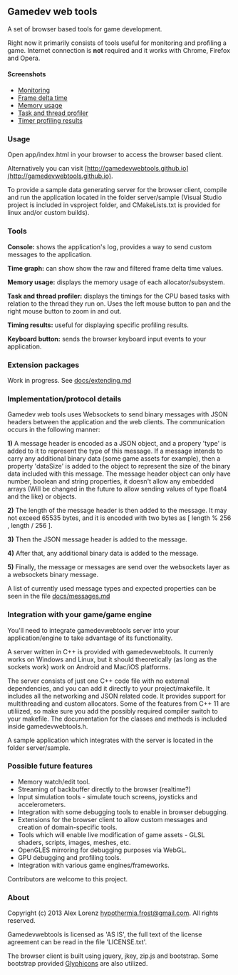Gamedev web tools
--------------------------

A set of browser based tools for game development.

Right now it primarily consists of tools useful for monitoring and profiling a game.
Internet connection is **not** required and it works with Chrome, Firefox and Opera.

#### Screenshots

- [Monitoring](http://gamedevwebtools.github.io/screenshots/monitoring.png)
- [Frame delta time](http://gamedevwebtools.github.io/screenshots/framedt.png)
- [Memory usage](http://gamedevwebtools.github.io/screenshots/memory.png)
- [Task and thread profiler](http://gamedevwebtools.github.io/screenshots/tasks.png)
- [Timer profiling results](http://gamedevwebtools.github.io/screenshots/times.png)

### Usage

Open app/index.html in your browser to access the browser based client.

Alternatively you can visit [http://gamedevwebtools.github.io](http://gamedevwebtools.github.io).

To provide a sample data generating server for the browser client, compile and run the application located in the folder server/sample (Visual Studio project is included in vsproject folder, and CMakeLists.txt is provided for linux and/or custom builds).

### Tools

**Console:** shows the application's log, provides a way to send custom messages to the application.

**Time graph:** can show show the raw and filtered frame delta time values.

**Memory usage:** displays the memory usage of each allocator/subsystem.

**Task and thread profiler:** displays the timings for the CPU based tasks with relation to the thread they run on. Uses the left mouse button to pan and the right mouse button to zoom in and out.

**Timing results:** useful for displaying specific profiling results.

**Keyboard button:** sends the browser keyboard input events to your application.

### Extension packages

Work in progress.
See [docs/extending.md](http://github.com/hyp/gamedevwebtools/blob/master/docs/extending.md)

### Implementation/protocol details

Gamedev web tools uses Websockets to send binary messages with JSON headers between the application and the web clients. The communication occurs in the following manner:

**1)** A message header is encoded as a JSON object, and a propery 'type' is added to it to represent the type of this message. If a message intends to carry any additional binary data (some game assets for example), then a property 'dataSize' is added to the object to represent the size of the binary data included with this message. The message header object can only have number, boolean and string properties, it doesn't allow any embedded arrays (Will be changed in the future to allow sending values of type float4 and the like) or objects.

**2)** The length of the message header is then added to the message. It may not exceed 65535 bytes, and it is encoded with two bytes as [ length % 256 , length / 256 ].

**3)** Then the JSON message header is added to the message.

**4)** After that, any additional binary data is added to the message.

**5)** Finally, the message or messages are send over the websockets layer as a websockets binary message.

A list of currently used message types and expected properties can be seen in the file [docs/messages.md](http://github.com/hyp/gamedevwebtools/blob/master/docs/extending.md)

### Integration with your game/game engine

You'll need to integrate gamedevwebtools server into your application/engine to take advantage of its functionality.

A server written in C++ is provided with gamedevwebtools. It currenly works on Windows and Linux, but it should theoretically (as long as the sockets work) work on Android and Mac/iOS platforms.

The server consists of just one C++ code file with no external dependencies, and you can add it directly to your project/makefile. 
It includes all the networking and JSON related code.
It provides support for multithreading and custom allocators.
Some of the features from C++ 11 are utiliized, so make sure you add the possibly required compiler switch to your makefile. The documentation for the classes and methods is included inside gamedevwebtools.h.

A sample application which integrates with the server is located in the folder server/sample.

### Possible future features

* Memory watch/edit tool.
* Streaming of backbuffer directly to the browser (realtime?)
* Input simulation tools - simulate touch screens, joysticks and accelerometers.
* Integration with some debugging tools to enable in browser debugging.
* Extensions for the browser client to allow custom messages and creation of domain-specific tools.
* Tools which will enable live modification of game assets - GLSL shaders, scripts, images, meshes, etc.
* OpenGLES mirroring for debugging purposes via WebGL.
* GPU debugging and profiling tools.
* Integration with various game engines/frameworks.

Contributors are welcome to this project.

### About

Copyright (c) 2013 Alex Lorenz <hypothermia.frost@gmail.com>. All rights reserved.
 
Gamedevwebtools is licensed as 'AS IS', the full text of the license agreement can be read in the file 'LICENSE.txt'.

The browser client is built using jquery, jkey, zip.js and bootstrap. Some bootstrap provided [Glyphicons](http://glyphicons.com) are also utilized.
